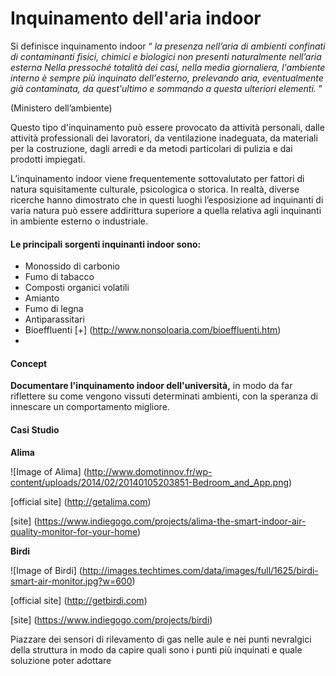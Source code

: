 # Inquinamento dell'aria indoor #

Si definisce inquinamento indoor “ *la presenza nell’aria di ambienti confinati di contaminanti fisici, chimici e biologici
non presenti naturalmente nell’aria esterna Nella pressoché totalità dei casi, nella media giornaliera, l'ambiente interno 
è sempre più inquinato dell'esterno, prelevando aria, eventualmente già contaminata, da quest'ultimo e sommando a questa
ulteriori elementi.* ”

(Ministero dell’ambiente)

Questo tipo d'inquinamento può essere provocato da attività personali, dalle attività professionali dei lavoratori, 
da ventilazione inadeguata, da materiali per la costruzione, dagli arredi e da metodi particolari di pulizia e dai 
prodotti impiegati.

L’inquinamento indoor viene frequentemente sottovalutato per fattori di natura squisitamente culturale, psicologica o storica. 
In realtà, diverse ricerche hanno dimostrato che in questi luoghi l’esposizione ad inquinanti di varia natura può essere 
addirittura superiore a quella relativa agli inquinanti in ambiente esterno o industriale. 

#### Le principali sorgenti inquinanti indoor sono: ####
 * Monossido di carbonio
 * Fumo di tabacco
 * Composti organici volatili
 * Amianto
 * Fumo di legna
 * Antiparassitari
 * Bioeffluenti [+] (http://www.nonsoloaria.com/bioeffluenti.htm)
 * 
 


#### Concept ####
**Documentare l'inquinamento indoor dell'università,** in modo da far riflettere su come vengono 
vissuti determinati ambienti, con la speranza di innescare un comportamento migliore.


#### Casi Studio ####

**Alima** 


![Image of Alima] 
(http://www.domotinnov.fr/wp-content/uploads/2014/02/20140105203851-Bedroom_and_App.png)

[official site] (http://getalima.com)

[site] (https://www.indiegogo.com/projects/alima-the-smart-indoor-air-quality-monitor-for-your-home)

**Birdi**

![Image of Birdi]
(http://images.techtimes.com/data/images/full/1625/birdi-smart-air-monitor.jpg?w=600)

[official site] (http://getbirdi.com)

[site] (https://www.indiegogo.com/projects/birdi)

Piazzare dei sensori di rilevamento di gas nelle aule e nei punti nevralgici della struttura 
in modo da capire quali sono i punti più inquinati e quale soluzione poter adottare
 

 
